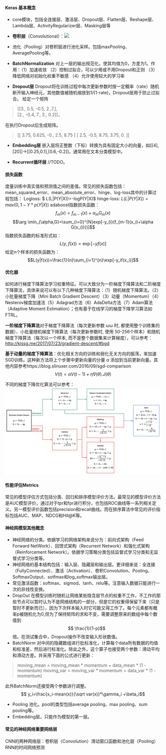 #### Keras 基本概念
- core模块，包括全连接层、激活层、Dropout层、Flatten层、Reshape层、Lambda层、ActivityRegularizer层、Masking层等

- **卷积层**（Convolutional）：![](http://i.imgur.com/KPyqPOB.gif)
- 池化（Pooling）对卷积层进行池化采样。包括maxPooling、AveragePooling等。
- **BatchNormalization** 对上一层的输出规范化，使其均值为0，方差为1。作用：（1）加速收敛 （2）控制过拟合，可以少用或不用Dropout和正则 （3）降低网络对初始化权重不敏感 （4）允许使用较大的学习率
- **Dropout层** Dropout将在训练过程中每次更新参数时按一定概率（rate）随机断开输入神经元，其他数值被随机缩放到1/(1-rate)，Dropout层用于防止过拟合。
给定一个矩阵
>\[[3., 0.5,  -0.5,  2.,7.],                  
[2., -0.4,   7.,  3., 0.2]]，

在执行Dropout后生成矩阵。
>\[[ 3.75,   0.625, -0.,     2.5,    8.75 ]
 [ 2.5,   -0.5,    8.75,   3.75,   0.   ]]

- **Embedding层** 嵌入层将正整数（下标）转换为具有固定大小的向量，如\[[4],[20]]->\[[0.25,0.1],[0.6,-0.2]]，通常用在文本分类模型中。

- **Recurrent循环层** //TODO。

#### 损失函数
度量训练中真实值和预测值之间的差值。常见的损失函数包括：mean_squared_error、mean_absolute_error、hinge、log-loss其中的计算过程包括：
Logloss:  $ L(L|P(Y|X))=-logP(Y|X)$
hinge-loss:  $L(L|P(Y|X))=max(0,1-Y*p(Y|X))$
adaboost指数损失函数：
$$f_m(x)=f_{m-1}(x)+\alpha_m G_m(x)$$
$$\arg \min_{\alpha,G}=\sum_{i=0}^{N}exp[-y_{i}(f_{m-1}(x_i)+\alpha G(x_{i}))]$$
指数损失函数的标准形式如：
$$L(y,f(x))=\exp[-yf(x)]$$
给定n个样本的损失函数为：
$$L(y|f(x))=\frac{1}{n}\sum_{i=1}^{n}\exp[-y_if(x_i)]$$

#### **优化器**
如何进行梯度下降算法学习权重特征。可以大致分为一阶梯度下降算法和二阶梯度下降算法，具体来说可以有以下几种梯度下降算法：（1）随机梯度下降算法。（2）小批量梯度下降（Mini Batch Gradient Descent）（3）动量（Momentum）（4）Nesterov梯度加速法（5）Adagrad方法（6）AdaDelta方法（7）Adam算法（Adaptive Moment Estimation）；也有基于在线学习的梯度下降学习算法如FTRL。

**一阶梯度下降算法**对于梯度下降算法（每次更新参数 ωω 时, 都使用整个训练集的数据）、小批量随机梯度下降算法（每次更新参数时, 使用 50-256个样本）和随机梯度下降算法（每次以一个样本, 而不是整个数据集来计算梯度），可以参考：http://kissg.me/2017/07/23/gradient-descent/#bgd

**基于动量的梯度下降算法**：优化相关方向的训练和弱化无关方向的振荡，来加速SGD训练。这种新方法将上个步骤中更新向量的分量 $\alpha$ 添加到当前更新向量。其他内容参考https://blog.slinuxer.com/2016/09/sgd-comparison
$$V(t)=\alpha V(t−1)+η∇(θ).J(θ)$$

不同的梯度下降优化算法可以参考：
![](/assets/relation.png)


#### 性能评估Metrics
常见的模型评估方式包括分类、回归和排序模型评价方法。最常见的模型评价方法是AUC模型评价，通过对于tpr和fpr进行积分，也包括ROC曲线等一系列相关定义。另一模型评价函数包括precision和recall曲线。而在排序算法中常见的评价指标包括AUC、MAP、NDCG和Hit@K等。



#### 神经网模型其他概念
- 神经网络的分类。依据学习的网络架构来说分为：前向式架构（Feed Forward NetWork）、回馈式架构（Recurrent Network）和强化式架构（Reinforcement Network）。依据学习策略分类包括监督式学习分类和无监督式学习分类等。
- 神经网络的基本结构包括：输入层、隐藏层和输出层。更详细来说：全连接（FullyConnected）、激活（Activation）、卷积Convolution、Pooling、SoftmaxOutput、sotfmax和log_softmax输出层。
- 常见激活函数：softmax、sigmod、tanh、relu等。注意输入数据只能进行一次的非线性变换。
- DropOut 在模型训练时随机让网络某些隐含层节点的权重不工作，不工作的那些节点可以暂时认为不是网络结构的一部分，但是它的权重得保留下来（只是暂时不更新而已），因为下次样本输入时它可能又得工作了。每个元素都有概率p被随机化为0,但为了保持矩阵的求和不变，需要调整原来的数组中每个数值到$$ \frac{1}{1-p}$$倍。在测试集合中，Dropout操作不改变输入形状数值。
- BatchNorm 对中间的隐藏数组进行批标准化，计算每个data所有数据的均值和标准差，然后进行标准化。除此之外，这个算子也接受两个参数：滑动平均和滑动方差。并采用下面的公式进行更新：
>moving_mean = moving_mean * momentum + data_mean * (1 - momentum)
moving_var = moving_var * momentum + data_var * (1 - momentum)

此外BatchNorm还接受两个参数进行调整。 $$ y_i=\frac{x_i-mean(x)}{\sqrt var(x)}*\gamma_i +\beta_i$$
- Pooling 池化。pool的类型包括average pooling、max pooling、sum pooling等。
- Embedding层，只能作为模型的第一层。

#### 常见的神经网络重要网络层
CNN的两种网络层：卷积层（Convolution）滑动窗口函数和池化层（Pooling）
RNN的时间网络预测
